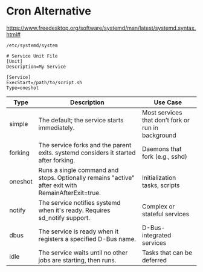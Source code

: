 # Cron Alternative

<https://www.freedesktop.org/software/systemd/man/latest/systemd.syntax.html#>

```
/etc/systemd/system

# Service Unit File
[Unit]
Description=My Service

[Service]
ExecStart=/path/to/script.sh
Type=oneshot

```

Type    | Description                                                                                        | Use Case
--------|----------------------------------------------------------------------------------------------------|---------------------------------------------------
simple  | The default; the service starts immediately.                                                       | Most services that don’t fork or run in background
forking | The service forks and the parent exits. systemd considers it started after forking.                | Daemons that fork (e.g., sshd)
oneshot | Runs a single command and stops. Optionally remains "active" after exit with RemainAfterExit=true. | Initialization tasks, scripts
notify  | The service notifies systemd when it's ready. Requires sd_notify support.                          | Complex or stateful services
dbus    | The service is ready when it registers a specified D-Bus name.                                     | D-Bus-integrated services
idle    | The service waits until no other jobs are starting, then runs.                                     | Tasks that can be deferred
